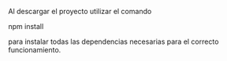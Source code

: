 

Al descargar el proyecto utilizar el comando

npm install

para instalar todas las dependencias necesarias para el correcto funcionamiento.

